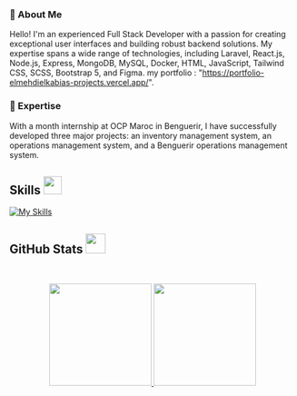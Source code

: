 ### 👋 About Me

Hello! I'm an experienced Full Stack Developer with a passion for creating exceptional user interfaces and building robust backend solutions. My expertise spans a wide range of technologies, including Laravel, React.js, Node.js, Express, MongoDB, MySQL, Docker, HTML, JavaScript, Tailwind CSS, SCSS, Bootstrap 5, and Figma.
my portfolio : "https://portfolio-elmehdielkabias-projects.vercel.app/".

### 🚀 Expertise

With a month internship at OCP Maroc in Benguerir, I have successfully developed three major projects: an inventory management system, an operations management system, and a Benguerir operations management system.

<h2> Skills <img src="https://media2.giphy.com/media/QssGEmpkyEOhBCb7e1/giphy.gif?cid=ecf05e47a0n3gi1bfqntqmob8g9aid1oyj2wr3ds3mg700bl&rid=giphy.gif" width=32px></h2>

[![My Skills](https://skillicons.dev/icons?i=react,laravel,nodejs,express,mongodb,docker,mysql,php,javascript,tailwindcss,scss,bootstrap,figma,html,css)](https://skillicons.dev)

<h2> GitHub Stats <img src="https://i.pinimg.com/originals/65/c4/f4/65c4f452571be1261e9c623f7da488ac.gif" width=35px></h2>
<br>

<p align="center">
  <a href="https://github.com/ElmehdiElkabia">
    <img height="180em" src="https://github-readme-stats.vercel.app/api?username=ElmehdiElkabia&rank_icon=percentile&show_icons=true&theme=algolia&show=reviews&border_radius=8" />
    <img height="180em" src="https://github-readme-stats.vercel.app/api/top-langs/?username=ElmehdiElkabia&theme=algolia&layout=compact&count-private=true&hide=jupyter%20notebook" />
  </a>
</p>
<br>

